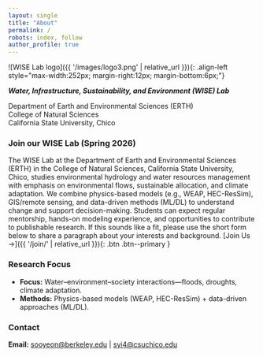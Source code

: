 ```yaml
---
layout: single
title: "About"
permalink: /
robots: index, follow
author_profile: true
---
```


<!-- paste the full content of your current _pages/about.md below this line -->
![WISE Lab logo]({{ '/images/logo3.png' | relative_url }}){: .align-left style="max-width:252px; margin-right:12px; margin-bottom:6px;"}

**_Water, Infrastructure, Sustainability, and Environment (WISE) Lab_**

Department of Earth and Environmental Sciences (ERTH)  
College of Natural Sciences  
California State University, Chico


### Join our WISE Lab (Spring 2026)
The WISE Lab at the Department of Earth and Environmental Sciences (ERTH) in the College of Natural Sciences, California State University, Chico, studies environmental hydrology and water resources management with emphasis on environmental flows, sustainable allocation, and climate adaptation. We combine physics-based models (e.g., WEAP, HEC-ResSim), GIS/remote sensing, and data-driven methods (ML/DL) to understand change and support decision-making. Students can expect regular mentorship, hands-on modeling experience, and opportunities to contribute to publishable research. If this sounds like a fit, please use the short form below to share a paragraph about your interests and background. 
[Join Us →]({{ '/join/' | relative_url }}){: .btn .btn--primary }

<!--
### Teaching (Spring 2026)
- ERTH 660 — Introduction to Spatial Analysis for Environmental Sciences
- ERTH 104 — Introduction to Climate Change
-->

### Research Focus
- **Focus:** Water–environment–society interactions—floods, droughts, climate adaptation.  
- **Methods:** Physics-based models (WEAP, HEC-ResSim) + data-driven approaches (ML/DL).  

### Contact
**Email:** [sooyeon@berkeley.edu](mailto:sooyeon@berkeley.edu) \| [syi4@csuchico.edu](mailto:syi4@csuchico.edu)
